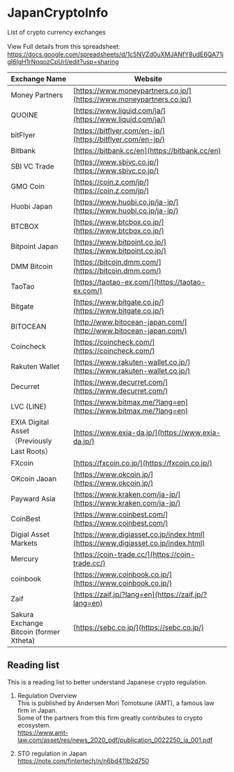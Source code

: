 # JapanCryptoInfo

List of crypto currency exchanges  

View Full details from this spreadsheet: 　　
https://docs.google.com/spreadsheets/d/1c5NVZd0uXMJANfY8udE6QA71jgI6lgH1rNoqozCpUrI/edit?usp=sharing

| Exchange Name                            |    Website|
| ------------------------------------------ | -------------------------------------------------------------------------------- |
| Money Partners                             | [https://www.moneypartners.co.jp/](https://www.moneypartners.co.jp/)             |
| QUOINE                                     | [https://www.liquid.com/ja/](https://www.liquid.com/ja/)                         |
| bitFlyer                                   | [https://bitflyer.com/en-jp/](https://bitflyer.com/en-jp/)                       |
| Bitbank                                    | [https://bitbank.cc/en](https://bitbank.cc/en)                                   |
| SBI VC Trade                               | [https://www.sbivc.co.jp/](https://www.sbivc.co.jp/)                             |
| GMO Coin                                   | [https://coin.z.com/jp/](https://coin.z.com/jp/)                                 |
| Huobi Japan                                | [https://www.huobi.co.jp/ja-jp/](https://www.huobi.co.jp/ja-jp/)                 |
| BTCBOX                                     | [https://www.btcbox.co.jp/](https://www.btcbox.co.jp/)                           |
| Bitpoint Japan                             | [https://www.bitpoint.co.jp/](https://www.bitpoint.co.jp/)                       |
| DMM Bitcoin                                | [https://bitcoin.dmm.com/](https://bitcoin.dmm.com/)                             |
| TaoTao                                     | [https://taotao-ex.com/](https://taotao-ex.com/)                                 |
| Bitgate                                    | [https://www.bitgate.co.jp/](https://www.bitgate.co.jp/)                         |
| BITOCEAN                                   | [http://www.bitocean-japan.com/](http://www.bitocean-japan.com/)                 |
| Coincheck                                  | [https://coincheck.com/](https://coincheck.com/)                                 |
| Rakuten Wallet                             | [https://www.rakuten-wallet.co.jp/](https://www.rakuten-wallet.co.jp/)           |
| Decurret                                   | [https://www.decurret.com/](https://www.decurret.com/)                           |
| LVC (LINE)                                 | [https://www.bitmax.me/?lang=en](https://www.bitmax.me/?lang=en)                 |
| EXIA Digital Asset （Previously Last Roots） | [https://www.exia-da.jp/](https://www.exia-da.jp/)                               |
| FXcoin                                     | [https://fxcoin.co.jp/](https://fxcoin.co.jp/)                                   |
| OKcoin Jaoan                               | [https://www.okcoin.jp/](https://www.okcoin.jp/)                                 |
| Payward Asia                               | [https://www.kraken.com/ja-jp/](https://www.kraken.com/ja-jp/)                   |
| CoinBest                                   | [https://www.coinbest.com/](https://www.coinbest.com/)                           |
| Digial Asset Markets                       | [https://www.digiasset.co.jp/index.html](https://www.digiasset.co.jp/index.html) |
| Mercury                                    | [https://coin-trade.cc/](https://coin-trade.cc/)                                 |
| coinbook                                   | [https://www.coinbook.co.jp/](https://www.coinbook.co.jp/)                       |
| Zaif                                       | [https://zaif.jp/?lang=en](https://zaif.jp/?lang=en)                             |
| Sakura Exchange Bitcoin (former Xtheta)    | [https://sebc.co.jp/](https://sebc.co.jp/)                                       |

## Reading list
This is a reading list to better understand Japanese crypto regulation.

1) Regulation Overview  
This is published by Andersen Mori Tomotsune (AMT), a famous law firm in Japan.   
Some of the partners from this firm greatly contributes to crypto ecosystem.  
https://www.amt-law.com/asset/res/news_2020_pdf/publication_0022250_ja_001.pdf

2) STO regulation in Japan  
https://note.com/fintertech/n/n6bd411b2d750

